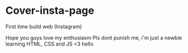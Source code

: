 # Cover-insta-page

First time build web (Instagram)

Hope you guys love my enthusiasm
Pls dont punish me, i'm just a newbie learning HTML, CSS and JS <3
hello
